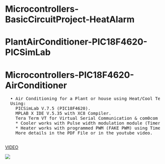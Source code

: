 # Microcontrollers-BasicCircuitProject-HeatAlarm

# PlantAirConditioner-PIC18F4620-PICSimLab
# Microcontrollers-PIC18F4620-AirConditioner

<pre>
  • Air Conditioning for a Plant or house using Heat/Cool Temperature Proportional Control.
  Using:
    PICSimLab V.7.5 (PIC18F4620).
    MPLAB X IDE V.5.35 with XC8 Compiler.
    Tera Term VT for Virtual Serial Communication & com0com for setting UP the virtual Connection.
    * Cooler works with Pulse width modulation module (Timer 2).
    * Heater works with programmed PWM (FAKE PWM) using Timer 3 with 400ms period in total.
    More details in the PDF File or in the youtube video.

</pre>
[VIDEO](https://youtu.be/2XWClmMTy2I)

![](PIC.png)


